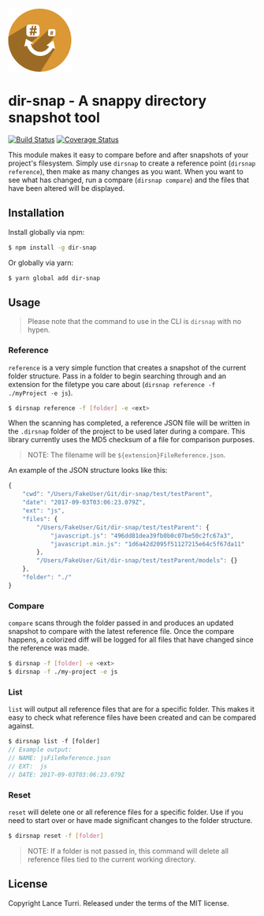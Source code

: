 
![dir-snap](./images/logo.png)


# dir-snap - A snappy directory snapshot tool
[![Build Status](https://travis-ci.org/LanceTurri/dir-snap.svg?branch=develop)](https://travis-ci.org/LanceTurri/dir-snap)
[![Coverage Status](https://coveralls.io/repos/github/LanceTurri/dir-snap/badge.svg?branch=develop)](https://coveralls.io/github/LanceTurri/dir-snap?branch=develop)

This module makes it easy to compare before and after snapshots of your project's filesystem. Simply use `dirsnap` to create a reference point (`dirsnap reference`), then make as many changes as you want. When you want to see what has changed, run a compare (`dirsnap compare`) and the files that have been altered will be displayed.

## Installation

Install globally via npm:

```sh
$ npm install -g dir-snap
```

Or globally via yarn:

```sh
$ yarn global add dir-snap
```

## Usage

> Please note that the command to use in the CLI is `dirsnap` with no hypen.

### Reference

`reference` is a very simple function that creates a snapshot of the current folder structure. Pass in a folder to begin searching through and an extension for the filetype you care about (`dirsnap reference -f ./myProject -e js`).

```sh
$ dirsnap reference -f [folder] -e <ext>
```

When the scanning has completed, a reference JSON file will be written in the `.dirsnap` folder of the project to be used later during a compare. This library currently uses the MD5 checksum of a file for comparison purposes.

> NOTE: The filename will be `${extension}FileReference.json`.

An example of the JSON structure looks like this:
```javascript
{
    "cwd": "/Users/FakeUser/Git/dir-snap/test/testParent",
    "date": "2017-09-03T03:06:23.079Z",
    "ext": "js",
    "files": {
        "/Users/FakeUser/Git/dir-snap/test/testParent": {
            "javascript.js": "496dd81dea39fb0b0c07be50c2fc67a3",
            "javascript.min.js": "1d6a42d2095f51127215e64c5f67da11"
        },
        "/Users/FakeUser/Git/dir-snap/test/testParent/models": {}
    },
    "folder": "./"
}
```

### Compare

`compare` scans through the folder passed in and produces an updated snapshot to compare with the latest reference file. Once the compare happens, a colorized diff will be logged for all files that have changed since the reference was made.

```sh
$ dirsnap -f [folder] -e <ext>
$ dirsnap -f ./my-project -e js
```

### List
`list` will output all reference files that are for a specific folder. This makes it easy to check what reference files have been created and can be compared against.

```javascript
$ dirsnap list -f [folder]
// Example output:
// NAME: jsFileReference.json
// EXT:  js
// DATE: 2017-09-03T03:06:23.079Z
```

### Reset
`reset` will delete one or all reference files for a specific folder. Use if you need to start over or have made significant changes to the folder structure.

```sh
$ dirsnap reset -f [folder]
```

> NOTE: If a folder is not passed in, this command will delete all reference files tied to the current working directory.

## License

Copyright Lance Turri. Released under the terms of the MIT license.